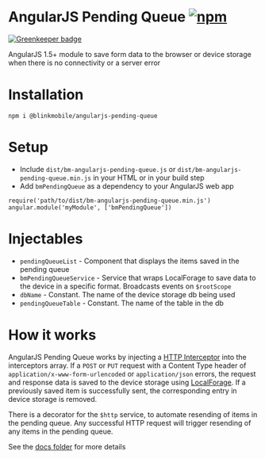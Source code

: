 # AngularJS Pending Queue [![npm](https://img.shields.io/npm/v/@blinkmobile/angular-pending-queue.svg?maxAge=2592000)](https://www.npmjs.com/package/@blinkmobile/angular-pending-queue)

[![Greenkeeper badge](https://badges.greenkeeper.io/blinkmobile/angularjs-pending-queue.svg)](https://greenkeeper.io/)

AngularJS 1.5+ module to save form data to the browser or device storage when there is no connectivity or a server error

# Installation

```
npm i @blinkmobile/angularjs-pending-queue
```

# Setup

- Include `dist/bm-angularjs-pending-queue.js` or `dist/bm-angularjs-pending-queue.min.js` in your HTML or in your build step
- Add `bmPendingQueue` as a dependency to your AngularJS web app
```
require('path/to/dist/bm-angularjs-pending-queue.min.js')
angular.module('myModule', ['bmPendingQueue'])
```

# Injectables

- `pendingQueueList` - Component that displays the items saved in the pending queue
- `bmPendingQueueService` - Service that wraps LocalForage to save data to the device in a specific format. Broadcasts events on `$rootScope`
- `dbName` - Constant. The name of the device storage db being used
- `pendingQueueTable` - Constant. The name of the table in the db


# How it works

AngularJS Pending Queue works by injecting a [HTTP Interceptor](src/pending-queue-interceptor.js) into the interceptors array. If a `POST` or `PUT` request with a Content Type header of `application/x-www-form-urlencoded` or `application/json` errors, the request and response data is saved to the device storage using [LocalForage](https://github.com/localForage/localForage). If a previously saved item is successfully sent, the corresponding entry in device storage is removed.

There is a decorator for the `$http` service, to automate resending of items in the pending queue. Any successful HTTP request will trigger resending of any items in the pending queue.

See the [docs folder](docs/) for more details
